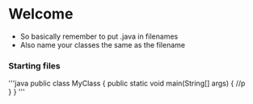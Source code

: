 # Welcome 

- So basically remember to put .java in filenames
- Also name your classes the same as the filename

### Starting files

'''java
public class MyClass {
    public static void main(String[] args) {
      //p    
    }
}
'''
